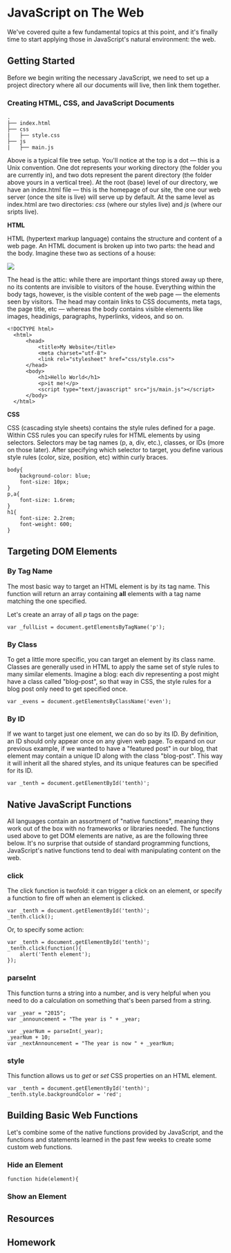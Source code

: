 # JavaScript on The Web

We've covered quite a few fundamental topics at this point, and it's finally time to start applying those in JavaScript's natural environment: the web.

## Getting Started

Before we begin writing the necessary JavaScript, we need to set up a project directory where all our documents will live, then link them together.

### Creating HTML, CSS, and JavaScript Documents

    .
    ├── index.html
    ├── css
    |   ├── style.css
    ├── js
    |   ├── main.js
    
Above is a typical file tree setup. You'll notice at the top is a dot — this is a Unix convention. One dot represents your working directory (the folder you are currently in), and two dots represent the parent directory (the folder above yours in a vertical tree). At the root (base) level of our directory, we have an index.html file — this is the homepage of our site, the one our web server (once the site is live) will serve up by default. At the same level as index.html are two directories: _css_ (where our styles live) and _js_ (where our sripts live).

**HTML**

HTML (hypertext markup language) contains the structure and content of a web page. An HTML document is broken up into two parts: the head and the body. Imagine these two as sections of a house:

![](/img/house.png)

The head is the attic: while there are important things stored away up there, no its contents are invisible to visitors of the house. Everything within the body tags, however, is the visible content of the web page — the elements seen by visitors. The head may contain links to CSS documents, meta tags, the page title, etc — whereas the body contains visible elements like images, headinigs, paragraphs, hyperlinks, videos, and so on.

	<!DOCTYPE html>
      <html>
          <head>
              <title>My Website</title>
              <meta charset="utf-8">
              <link rel="stylesheet" href="css/style.css">
          </head>
          <body>
              <h1>Hello World</h1>
              <p>it me!</p>
              <script type="text/javascript" src="js/main.js"></script>
          </body>
      </html>
      
**CSS**

CSS (cascading style sheets) contains the style rules defined for a page. Within CSS rules you can specify rules for HTML elements by using selectors. Selectors may be tag names (p, a, div, etc.), classes, or IDs (more on those later). After specifying which selector to target, you define various style rules (color, size, position, etc) within curly braces.

	body{
        background-color: blue;
        font-size: 10px;
    }
    p,a{
        font-size: 1.6rem;
    }
    h1{
        font-size: 2.2rem;
        font-weight: 600;
    }

## Targeting DOM Elements



### By Tag Name

The most basic way to target an HTML element is by its tag name. This function will return an array containing **all** elements with a tag name matching the one specified.

Let's create an array of all _p_ tags on the page:

	var _fullList = document.getElementsByTagName('p');

### By Class

To get a little more specific, you can target an element by its class name. Classes are generally used in HTML to apply the same set of style rules to many similar elements. Imagine a blog: each div representing a post might have a class called "blog-post", so that way in CSS, the style rules for a blog post only need to get specified once.

	var _evens = document.getElementsByClassName('even');
   

### By ID

If we want to target just one element, we can do so by its ID. By definition, an ID should only appear once on any given web page. To expand on our previous example, if we wanted to have a "featured post" in our blog, that element may contain a unique ID along with the class "blog-post". This way it will inherit all the shared styles, and its unique features can be specified for its ID.  

	var _tenth = document.getElementById('tenth)';


    
## Native JavaScript Functions

All languages contain an assortment of "native functions", meaning they work out of the box with no frameworks or libraries needed. The functions used above to get DOM elements are native, as are the following three below. It's no surprise that outside of standard programming functions, JavaScript's native functions tend to deal with manipulating content on the web.

### click

The click function is twofold: it can trigger a click on an element, or specify a function to fire off when an element is clicked.

	var _tenth = document.getElementById('tenth)';
    _tenth.click();
    
Or, to specify some action:

	var _tenth = document.getElementById('tenth)';
    _tenth.click(function(){
    	alert('Tenth element');
    });

### parseInt

This function turns a string into a number, and is very helpful when you need to do a calculation on something that's been parsed from a string.

	var _year = "2015";
    var _announcement = "The year is " + _year;
    
    var _yearNum = parseInt(_year);
    _yearNum + 10;
    var _nextAnnouncement = "The year is now " + _yearNum;

### style

This function allows us to _get_ or _set_ CSS properties on an HTML element.

	var _tenth = document.getElementById('tenth)';
    _tenth.style.backgroundColor = 'red';
    
## Building Basic Web Functions

Let's combine some of the native functions provided by JavaScript, and the functions and statements learned in the past few weeks to create some custom web functions.

### Hide an Element

	function hide(element){
    

### Show an Element

## Resources

## Homework
